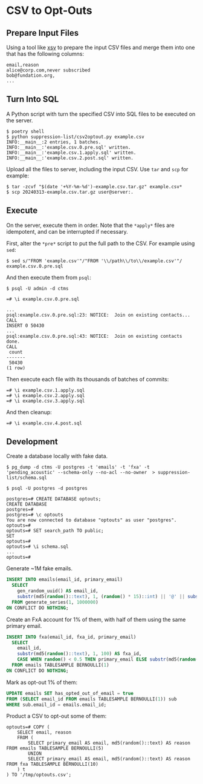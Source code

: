 # CSV to Opt-Outs

## Prepare Input Files

Using a tool like [xsv](https://github.com/BurntSushi/xsv) to prepare the input CSV files and merge them into one that has the following columns:

```
email,reason
alice@corp.com,never subscribed
bob@fundation.org,
...
```

## Turn Into SQL

A Python script with turn the specified CSV into SQL files to be executed on the server.

```
$ poetry shell
$ python suppression-list/csv2optout.py example.csv
INFO:__main__:2 entries, 1 batches.
INFO:__main__:'example.csv.0.pre.sql' written.
INFO:__main__:'example.csv.1.apply.sql' written.
INFO:__main__:'example.csv.2.post.sql' written.
```

Upload all the files to server, including the input CSV. Use `tar` and `scp` for example:

```
$ tar -zcvf "$(date '+%Y-%m-%d')-example.csv.tar.gz" example.csv*
$ scp 20240313-example.csv.tar.gz user@server:.
```

## Execute

On the server, execute them in order. Note that the `*apply*` files are idempotent, and can be interrupted if necessary.

First, alter the `*pre*` script to put the full path to the CSV. For example using `sed`:

```
$ sed s/"FROM 'example.csv'"/"FROM '\\/path\\/to\\/example.csv'"/ example.csv.0.pre.sql
```

And then execute them from `psql`:

```
$ psql -U admin -d ctms

=# \i example.csv.0.pre.sql

...
psql:example.csv.0.pre.sql:23: NOTICE:  Join on existing contacts...
CALL
INSERT 0 50430
...
psql:example.csv.0.pre.sql:43: NOTICE:  Join on existing contacts done.
CALL
 count
-------
 50430
(1 row)

```

Then execute each file with its thousands of batches of commits:

```
=# \i example.csv.1.apply.sql
=# \i example.csv.2.apply.sql
=# \i example.csv.3.apply.sql
```

And then cleanup:

```
=# \i example.csv.4.post.sql
```

## Development

Create a database locally with fake data.

```
$ pg_dump -d ctms -U postgres -t 'emails' -t 'fxa' -t 'pending_acoustic' --schema-only --no-acl --no-owner  > suppression-list/schema.sql
```

```
$ psql -U postgres -d postgres

postgres=# CREATE DATABASE optouts;
CREATE DATABASE
postgres=#
postgres=# \c optouts
You are now connected to database "optouts" as user "postgres".
optouts=#
optouts=# SET search_path TO public;
SET
optouts=#
optouts=# \i schema.sql
...
optouts=#
```

Generate ~1M fake emails.

```sql
INSERT INTO emails(email_id, primary_email)
  SELECT
    gen_random_uuid() AS email_id,
    substr(md5(random()::text), 1, (random() * 15)::int) || '@' || substr(md5(random()::text), 1, (random() * 10)::int) || '.' || substr(md5(random()::text), 1, 3) AS primary_email
  FROM generate_series(1, 1000000)
ON CONFLICT DO NOTHING;
```

Create an FxA account for 1% of them, with half of them using the same primary email.

```sql
INSERT INTO fxa(email_id, fxa_id, primary_email)
  SELECT
    email_id,
    substr(md5(random()::text), 1, 100) AS fxa_id,
    CASE WHEN random() < 0.5 THEN primary_email ELSE substr(md5(random()::text), 1, (random() * 15)::int) || '.fxa@' || substr(md5(random()::text), 1, (random() * 10)::int) || '.' || substr(md5(random()::text), 1, 3) END AS primary_email
  FROM emails TABLESAMPLE BERNOULLI(1)
ON CONFLICT DO NOTHING;
```

Mark as opt-out 1% of them:

```sql
UPDATE emails SET has_opted_out_of_email = true
FROM (SELECT email_id FROM emails TABLESAMPLE BERNOULLI(1)) sub
WHERE sub.email_id = emails.email_id;
```

Product a CSV to opt-out some of them:

```
optouts=# COPY (
    SELECT email, reason
    FROM (
        SELECT primary_email AS email, md5(random()::text) AS reason FROM emails TABLESAMPLE BERNOULLI(5)
        UNION
        SELECT primary_email AS email, md5(random()::text) AS reason FROM fxa TABLESAMPLE BERNOULLI(10)
    ) t
) TO '/tmp/optouts.csv';
```
